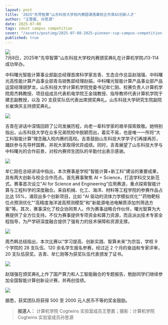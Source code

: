 ```yaml
---
layout: post
title: '2025"先导智算"山东科技大学校内赛圆满落幕校企共育AI创新人才'
author: "王瞾嘉, 孙思源"
date: 2025-07-08
tags: sdust campus competition
cover: "/assets/postimg/2025-07-08-2025-pioneer-cup-campus-competition-cn-cover.png"
published: true
---
```


<div class="text-center mb-3">
    <img class="img-fluid img-thumbnail" style="max-height: 400px;"
        src="{{ '/assets/postimg/2025-07-08-2025-pioneer-cup-campus-competition-cn-5.jpg' | relative_url }}" />
    <br>
    <span class="fst-italic text-small text-secondary">
        7月8日，2025年"先导智算"山东科技大学校内赛颁奖典礼在计算机学院J13-114成功举办。
    </span>
</div>

中科曙光智能计算事业部副总经理首席科学家吉青、生态合作总监赵瑞强、中科曙光高性能计算产品事业部青岛销售部经理赵娟，中科曙光智能计算产品事业部产品运营经理胡梦龙，山东科技大学计算机学院党委书记牟仁刚、校赛负责人计算机学院周杰韩教授、项目组成员代表机电学院王金瑞教授、指导教师代表计算机学院于建志副教授，以及 20 支获奖队伍代表出席颁奖典礼。山东科技大学研究生院副院长崔焕庆主持颁奖典礼。

<div class="text-center mb-3">
    <img class="img-fluid img-thumbnail" style="max-height: 400px;"
        src="{{ '/assets/postimg/2025-07-08-2025-pioneer-cup-campus-competition-cn-1.png' | relative_url }}" />
</div>

吉青在讲话中深情回顾了公司发展历程，向老一辈科学家的艰辛探索致敬。她特别指出，山东科技大学在众多兄弟院校中脱颖而出，着实不易，也是唯一一所将“大工科智能计算”理念融入校内赛的高校。吉青鼓励山东科技大学学子们再接再厉，踊跃参与先导杯国赛，并祝大家取得优异成绩。同时，吉青展望了山东科技大学与中科曙光的合作前景，对校内赛师生团队的辛勤付出表示感谢。

<div class="text-center mb-3">
    <img class="img-fluid img-thumbnail" style="max-height: 400px;"
        src="{{ '/assets/postimg/2025-07-08-2025-pioneer-cup-campus-competition-cn-2.jpg' | relative_url }}" />
</div>

牟仁刚在总结讲话中指出，本次赛事是学校"智能计算+新工科"建设的重要成果，具有两大创新与校企合作亮点。首先赛事聚焦 AI + Science，打造学科交叉新范式。赛事首次设立"AI for Science and Engineering"应用赛道，重点探索智能计算与工程科学的深度融合。来自机械、化工、海洋、材料等工程学院的参赛作品占比达 55%，涌现出多个创新项目，比如 "AI 驱动的流体力学模拟优化""药物靶标位点预测优化"“高精度海洋波高预测模型"和"新能源电池电解质添加剂筛选方案"等。其次，赛事深化了校企协同育人。作为赛事战略合作伙伴，曙光智算为大赛提供了全方位支持。不仅为赛事提供专项资金和算力资源，而且派出技术专家全程指导，为产学研深度融合提供了强有力的技术保障和资源支撑。

<div class="text-center mb-3">
    <img class="img-fluid img-thumbnail" style="max-height: 400px;"
        src="{{ '/assets/postimg/2025-07-08-2025-pioneer-cup-campus-competition-cn-3.jpg' | relative_url }}" />
</div>

周杰韩总结指出，本次比赛以“学习提高、创新实践、智算未来”为宗旨，学校 9 个学院的 28 支队伍、120 余名学生报名参赛，经过近 2 个月的奋战和专家评审，20 支队伍获奖。吉青、牟仁刚等为获奖队伍代表颁发了证书。

<div class="text-center mb-3">
    <img class="img-fluid img-thumbnail" style="max-height: 400px;"
        src="{{ '/assets/postimg/2025-07-08-2025-pioneer-cup-campus-competition-cn-4.jpg' | relative_url }}" />
</div>

赵瑞强在颁奖典礼上作了国产算力和人工智能融合的专题报告，勉励同学们继续参加全国智能计算创新设计赛，并再创佳绩。

<div class="text-center mb-3">
    <img class="img-fluid img-thumbnail" style="max-height: 400px;"
        src="{{ '/assets/postimg/2025-07-08-2025-pioneer-cup-campus-competition-cn-5.jpg' | relative_url }}" />
</div>

据悉，获奖团队将获得 500 至 2000 元人民币不等的奖金鼓励。

> **报道人：** 计算机学院 Cogtwins 实验室成员王瞾嘉；摄影：计算机学院 Cogtwins 实验室成员孙思源
